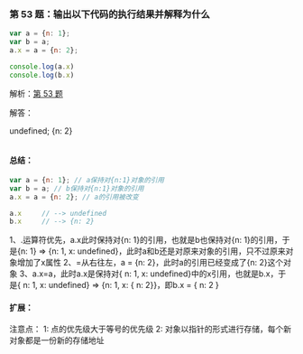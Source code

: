 ### 第 53 题：输出以下代码的执行结果并解释为什么

```js
var a = {n: 1};
var b = a;
a.x = a = {n: 2};

console.log(a.x) 	
console.log(b.x)
```

解析：[第 53 题](https://github.com/Advanced-Frontend/Daily-Interview-Question/issues/93)

解答：

undefined; {n: 2}

```javascript

```

#### 总结：
```js
var a = {n: 1}; // a保持对{n:1}对象的引用
var b = a; // b保持对{n:1}对象的引用
a.x = a = {n: 2}; // a的引用被改变

a.x 	// --> undefined
b.x 	// --> {n: 2}
```
1、.运算符优先，a.x此时保持对{n: 1}的引用，也就是b也保持对{n: 1}的引用，于是{n: 1} => {n: 1, x: undefined}，此时a和b还是对原来对象的引用，只不过原来对象增加了x属性
2、=从右往左，a = {n: 2}，此时a的引用已经变成了{n: 2}这个对象
3、a.x=a，此时a.x是保持对{ n: 1, x: undefined}中的x引用，也就是b.x，于是{ n: 1, x: undefined} => {n: 1, x: { n: 2}}，即b.x = { n: 2 }

#### 扩展：


注意点：
1: 点的优先级大于等号的优先级
2: 对象以指针的形式进行存储，每个新对象都是一份新的存储地址


